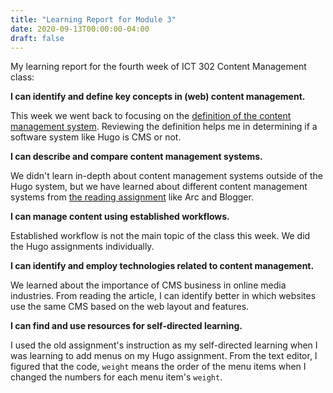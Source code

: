 ```yaml
---
title: "Learning Report for Module 3"
date: 2020-09-13T00:00:00-04:00
draft: false
---
```


My learning report for the fourth week of ICT 302 Content Management class:

**I can identify and define key concepts in (web) content management.**

This week we went back to focusing on the [definition of the content management system](https://flyingsquirrelbook.com/glossary/term/content-management-system/). Reviewing the definition helps me in determining if a software system like Hugo is CMS or not.  


**I can describe and compare content management systems.**

We didn't learn in-depth about content management systems outside of the Hugo system, but we have learned about different content management systems from [the reading assignment](https://www.thenation.com/article/archive/content-management-system-essay-wordpress-drupal-internet-feature/) like Arc and Blogger. 


**I can manage content using established workflows.**

Established workflow is not the main topic of the class this week. We did the Hugo assignments individually.


**I can identify and employ technologies related to content management.**

We learned about the importance of CMS business in online media industries. From reading the article, I can identify better in which websites use the same CMS based on the web layout and features. 


**I can find and use resources for self-directed learning.**

I used the old assignment's instruction as my self-directed learning when I was learning to add menus on my Hugo assignment. From the text editor, I figured that the code, `weight` means the order of the menu items when I changed the numbers for each menu item's `weight`. 
